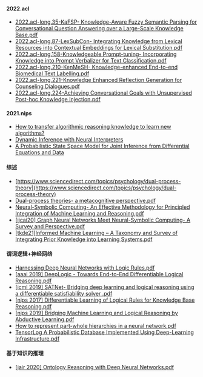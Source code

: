 
#### 2022.acl
* [2022.acl-long.35-KaFSP- Knowledge-Aware Fuzzy Semantic Parsing for Conversational Question Answering over a Large-Scale Knowledge Base.pdf](https://github.com/ICTKC/Papers_DPC/files/8860698/2022.acl-long.35KaFSP-.Knowledge-Aware.Fuzzy.Semantic.Parsing.for.Conversational.Question.Answering.over.a.Large-Scale.Knowledge.Base.pdf)
* [2022.acl-long.87-LexSubCon- Integrating Knowledge from Lexical Resources into Contextual Embeddings for Lexical Substitution.pdf](https://github.com/ICTKC/Papers_DPC/files/8860699/2022.acl-long.87-abs.LexSubCon-.Integrating.Knowledge.from.Lexical.Resources.into.Contextual.Embeddings.for.Lexical.Substitution.pdf)
* [2022.acl-long.158-Knowledgeable Prompt-tuning- Incorporating Knowledge into Prompt Verbalizer for Text Classification.pdf](https://github.com/ICTKC/Papers_DPC/files/8860700/2022.acl-long.158-Knowledgeable.Prompt-tuning-.Incorporating.Knowledge.into.Prompt.Verbalizer.for.Text.Classification.pdf)
* [2022.acl-long.210-KenMeSH- Knowledge-enhanced End-to-end Biomedical Text Labelling.pdf](https://github.com/ICTKC/Papers_DPC/files/8860701/2022.acl-long.210-.KenMeSH-.Knowledge-enhanced.End-to-end.Biomedical.Text.Labelling.pdf)
* [2022.acl-long.221-Knowledge Enhanced Reflection Generation for Counseling Dialogues.pdf](https://github.com/ICTKC/Papers_DPC/files/8860703/2022.acl-long.221-Knowledge.Enhanced.Reflection.Generation.for.Counseling.Dialogues.pdf)
* [2022.acl-long.224-Achieving Conversational Goals with Unsupervised Post-hoc Knowledge Injection.pdf](https://github.com/ICTKC/Papers_DPC/files/8860704/2022.acl-long.224-Achieving.Conversational.Goals.with.Unsupervised.Post-hoc.Knowledge.Injection.pdf)

#### 2021.nips
* [How to transfer algorithmic reasoning knowledge to learn new algorithms?](https://proceedings.neurips.cc/paper/2021/hash/a2802cade04644083dcde1c8c483ed9a-Abstract.html)
* [Dynamic Inference with Neural Interpreters](https://proceedings.neurips.cc/paper/2021/hash/5b4e9aa703d0bfa11041debaa2d1b633-Abstract.html)
* [A Probabilistic State Space Model for Joint Inference from Differential Equations and Data](https://proceedings.neurips.cc/paper/2021/hash/6734fa703f6633ab896eecbdfad8953a-Abstract.html)

#### 综述
* [https://www.sciencedirect.com/topics/psychology/dual-process-theory](https://www.sciencedirect.com/topics/psychology/dual-process-theory)
* [Dual-process theories- a metacognitive perspective.pdf](https://github.com/ICTKC/MustReadPapers_DPC/files/6682304/Dual-process.theories-.a.metacognitive.perspective.pdf)
* [Neural-Symbolic Computing- An Effective Methodology for Principled Integration of Machine Learning and Reasoning.pdf](https://github.com/ICTKC/MustReadPapers_DPC/files/6682298/Neural-Symbolic.Computing-.An.Effective.Methodology.for.Principled.Integration.of.Machine.Learning.and.Reasoning.pdf)
* [[ijcai20] Graph Neural Networks Meet Neural-Symbolic Computing- A Survey and Perspective.pdf](https://github.com/ICTKC/MustReadPapers_DPC/files/6682301/ijcai20.Graph.Neural.Networks.Meet.Neural-Symbolic.Computing-.A.Survey.and.Perspective.pdf)
* [[tkde21]Informed Machine Learning – A Taxonomy and Survey of Integrating Prior Knowledge into Learning Systems.pdf](https://github.com/ICTKC/MustReadPapers_DPC/files/6723067/tkde21.Informed.Machine.Learning.A.Taxonomy.and.Survey.of.Integrating.Prior.Knowledge.into.Learning.Systems.pdf)


#### 谓词逻辑+神经网络
* [Harnessing Deep Neural Networks with Logic Rules.pdf](https://github.com/ICTKC/MustReadPapers_DPC/files/6682300/Harnessing.Deep.Neural.Networks.with.Logic.Rules.pdf)
* [[aaai 2019] DeepLogic - Towards End-to-End Differentiable Logical Reasoning.pdf](https://github.com/ICTKC/MustReadPapers_DPC/files/6682314/aaai.2019.DeepLogic.-.Towards.End-to-End.Differentiable.Logical.Reasoning.pdf) 
* [[icml 2019] SATNet- Bridging deep learning and logical reasoning using a differentiable satisfiability solver .pdf](https://github.com/ICTKC/MustReadPapers_DPC/files/6682316/icml.2019.SATNet-.Bridging.deep.learning.and.logical.reasoning.using.a.differentiable.satisfiability.solver.pdf)
* [[nips 2017] Differentiable Learning of Logical Rules for Knowledge Base Reasoning.pdf](https://github.com/ICTKC/MustReadPapers_DPC/files/6682318/nips.2017.Differentiable.Learning.of.Logical.Rules.for.Knowledge.Base.Reasoning.pdf)
* [[nips 2019] Bridging Machine Learning and Logical Reasoning by Abductive Learning.pdf](https://github.com/ICTKC/MustReadPapers_DPC/files/6682319/nips.2019.Bridging.Machine.Learning.and.Logical.Reasoning.by.Abductive.Learning.pdf)
* [How to represent part-whole hierarchies in a neural network.pdf](https://github.com/ICTKC/MustReadPapers_DPC/files/6682320/How.to.represent.part-whole.hierarchies.in.a.neural.network.pdf)
* [TensorLog  A Probabilistic Database Implemented Using Deep-Learning Infrastructure.pdf](https://github.com/ICTKC/MustReadPapers_DPC/files/6682321/TensorLog.A.Probabilistic.Database.Implemented.Using.Deep-Learning.Infrastructure.pdf)

#### 基于知识的推理
* [[jair 2020] Ontology Reasoning with Deep Neural Networks.pdf](https://github.com/ICTKC/MustReadPapers_DPC/files/6682317/jair.2020.Ontology.Reasoning.with.Deep.Neural.Networks.pdf)
